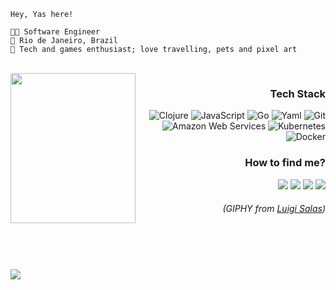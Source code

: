 ```
Hey, Yas here!

👩‍💻 Software Engineer
📍 Rio de Janeiro, Brazil
💖 Tech and games enthusiast; love travelling, pets and pixel art
```
</br>
<img src="https://media.giphy.com/media/v1.Y2lkPTc5MGI3NjExb2hyYzZ6d3RsYjlzMXNhZDI2eGV3eXEzYzQ5OWRmODRwcHYxN2Y1ZSZlcD12MV9pbnRlcm5hbF9naWZfYnlfaWQmY3Q9Zw/VFHa3Kg39gFLVbinN1/giphy.gif" align="left" width=200px height=240px/>

<div align="right">
  <h3>Tech Stack</h3>
  <img src="https://img.shields.io/badge/Clojure-C30E59?style=flat-square&logo=Clojure&logoColor=FFFFFF&link=https://clojure.org/" alt="Clojure"/>
  <img src="https://img.shields.io/badge/Javascript-C30E59?style=flat-square&logo=Javascript&logoColor=FFFFFF&link=https://developer.mozilla.org/en-US/docs/Web/JavaScript" alt="JavaScript"/>
  <img src="https://img.shields.io/badge/Go-C30E59?style=flat-square&logo=Go&logoColor=FFFFFF&link=https://go.dev/" alt="Go"/>
  <img src="https://img.shields.io/badge/Yaml-C30E59?style=flat-square&logo=Yaml&logoColor=FFFFFF&linkhttps://yaml.org/" alt="Yaml"/>
  <img src="https://img.shields.io/badge/Git-C30E59?style=flat-square&logo=Git&logoColor=FFFFFF&link=https://git-scm.com/" alt="Git"/>
  <img src="https://img.shields.io/badge/AWS-C30E59?style=flat-square&logo=amazon-aws&logoColor=FFFFFF" alt= "Amazon Web Services"/>
  <img src="https://img.shields.io/badge/Kubernetes-C30E59?style=flat-square&logo=Kubernetes&logoColor=FFFFFF&link=https://clojure.org/" alt= "Kubernetes"/>
  <img src="https://img.shields.io/badge/Docker-C30E59?style=flat-square&logo=Docker&logoColor=FFFFFF&link=https://www.docker.com/" alt="Docker"/>
  <h3>How to find me?</h3>
  <a href="https://www.linkedin.com/in/yasrivera/" target="_blank"><img src="https://img.shields.io/badge/LinkedIn-C30E59?style=flat-square&logo=linkedin&logoColor=white"/></a>
  <a href="https://instagram.com/yasrvie" target="_blank"><img src="https://img.shields.io/badge/Instagram-C30E59?style=flat-square&logo=instagram&logoColor=white"/></a>
  <a href="https://t.me/yasrivera" target="_blank"><img src="https://img.shields.io/badge/Telegram-C30E59?style=flat-square&logo=telegram&logoColor=white"/></a>
  <a href="https://twitter.com/yasrvie" target="_blank"><img src="https://img.shields.io/badge/Twitter-C30E59?style=flat-square&logo=twitter&logoColor=white"/></a>
</div>
  <h6 align="right">(GIPHY from <a href="https://www.instagram.com/luigisalas_/" target="_blank">Luigi Salas</a>)</h6>
</div>
</br>

#

<picture>
    <source srcset="https://github-readme-activity-graph.vercel.app/graph?username=yasrivera&theme=github-dark&hide_border=true&custom_title=Contributions%20Graph&point=FFFFFF" media="(prefers-color-scheme: dark)"/>
    <source srcset="https://github-readme-activity-graph.vercel.app/graph?username=yasrivera&theme=github-light&hide_border=true" media="(prefers-color-scheme: light)"/>
    <img src="https://github-readme-activity-graph.vercel.app/graph?username=yasrivera&theme=github-dark"/>
  </picture>

